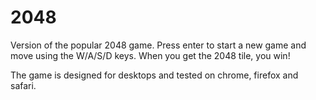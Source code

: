 # 2048
Version of the popular 2048 game.
Press enter to start a new game and move using the W/A/S/D keys.
When you get the 2048 tile, you win!

The game is designed for desktops and tested on chrome, firefox and safari.


